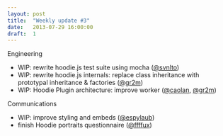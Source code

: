 ```yaml
---
layout: post
title:  "Weekly update #3"
date:   2013-07-29 16:00:00
draft:  1
---
```


Engineering

* WIP: rewrite hoodie.js test suite using mocha ([@svnlto](https://github.com/svnlto))
* WIP: rewrite hoodie.js internals: replace class inheritance with prototypal inheritance & factories ([@gr2m](https://github.com/gr2m))
* WIP: Hoodie Plugin architecture: improve worker ([@caolan](https://github.com/caolan), [@gr2m](https://github.com/gr2m))

Communications

* WIP: improve styling and embeds  ([@espylaub](https://github.com/espylaub))
* finish Hoodie portraits questionnaire ([@ffffux](https://github.com/ffffux))
